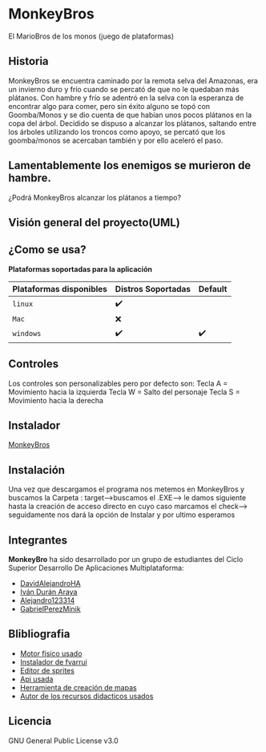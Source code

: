 # MonkeyBros
El MarioBros de los monos (juego de plataformas)




## Historia

MonkeyBros se encuentra caminado por la remota selva del Amazonas, era un invierno duro y frío cuando se percató de que no le quedaban más plátanos. Con hambre y frío se adentró en la selva con la esperanza de encontrar algo para comer, pero sin éxito alguno se topó con Goomba/Monos y se dio cuenta de que habían unos pocos plátanos en la copa del árbol. 
Decidido se dispuso a alcanzar los plátanos, saltando entre los árboles utilizando los troncos como apoyo, se percató que los goomba/monos se acercaban también y por ello aceleró el paso. 
## Lamentablemente los enemigos se murieron de hambre.
¿Podrá MonkeyBros alcanzar los plátanos a tiempo?

## Visión general del proyecto(UML)



## ¿Como se usa?


**Plataformas soportadas para la aplicación**

| Plataformas disponibles | Distros Soportadas | Default |
| ----------------------- | --------- | ------- |
| `linux`                 | ✔️         |         |
| `Mac`                   | ❌         |         |
| `windows`               | ✔️         | ✔️       |

## Controles
Los controles son personalizables pero por defecto son:
Tecla A = Movimiento hacia la izquierda
Tecla W = Salto del personaje
Tecla S = Movimiento hacia la derecha

## Instalador

[MonkeyBros](https://github.com/dam-dad/MonkeyBros/releases)

## Instalación



Una vez que descargamos el programa nos metemos en MonkeyBros y buscamos la Carpeta : target-->buscamos el .EXE--> le damos siguiente hasta la creación de acceso directo en cuyo caso marcamos el check--> seguidamente nos dará la  opción de Instalar y por ultimo esperamos 




## Integrantes

**MonkeyBro** ha sido desarrollado por un grupo de estudiantes del Ciclo Superior Desarrollo De Aplicaciones Multiplataforma:
- [DavidAlejandroHA](https://github.com/DavidAlejandroHA)
- [Iván Durán Araya](https://github.com/Ivandurann)
- [Alejandro123314](https://github.com/Alejandro123314)
- [GabrielPerezMinik ](https://github.com/GabrielPerezMinik)

## Blibliografia

- [Motor físico usado](https://github.com/jbox2d/jbox2d)
- [Instalador de fvarrui](https://github.com/fvarrui/JavaPackager)
- [Editor de sprites](https://www.aseprite.org/)
- [Api usada](https://globalstats.io/)
- [Herramienta de creación de mapas](https://www.mapeditor.org/)
- [Autor de los recursos didacticos usados](https://github.com/fvarrui)

## Licencia

GNU General Public License v3.0
